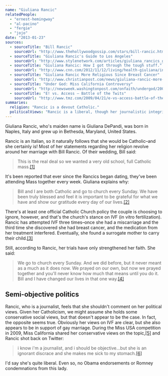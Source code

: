 ```yaml
---
name: "Giuliana Rancic"
relatedPeople:
  - "ernest-hemingway"
  - "al-pacino"
  - "fergie"
  - "jojo"
date: "2013-01-23"
sources:
  - sourceTitle: "Bill Rancic"
    sourceUrl: "http://www.thehollywoodgossip.com/stars/bill-rancic.html"
  - sourceTitle: "Giuliana Rancic's Guide to Los Angeles"
    sourceUrl: "http://www.stylenetwork.com/articles/giuliana_rancics_guide_los_angeles/3491"
  - sourceTitle: "Giuliana Rancic: How I got through the tough stuff."
    sourceUrl: "http://www.cnn.com/2012/11/12/living/health-giuliana/index.html"
  - sourceTitle: "Giuliana Rancic More Religious Since Breast Cancer"
    sourceUrl: "http://www.christianpost.com/news/giuliana-rancic-more-religious-since-breast-cancer-66795/"
  - sourceTitle: "Under God: Miss California Controversy"
    sourceUrl: "http://newsweek.washingtonpost.com/onfaith/undergod/2009/04/miss_california_controversy.html"
  - sourceTitle: "E! vs. Access – Battle of the Twits"
    sourceUrl: "http://www.tmz.com/2009/04/21/e-vs-access-battle-of-the-twits/"
summaries:
  religion: "Rancic is a devout Catholic."
  politicalViews: "Rancic is a liberal, though her journalistic integrity has thus far prevented her from unabashedly voicing her views."
---
```


Giuliana Rancic, who's maiden name is Giuliana DePandi, was born in Naples, Italy and grew up in Bethesda, Maryland, United States.

Rancic is an Italian, so it naturally follows that she would be Catholic–and she certainly is! Most of her statements regarding her religion revolve around her marriage with Bill Rancic. Of their wedding, Bill said:

>This is the real deal so we wanted a very old school, full Catholic mass.<a class="source-citation" href="#http%3A%2F%2Fwww.thehollywoodgossip.com%2Fstars%2Fbill-rancic.html" title="Bill Rancic">[1]</a>

It's been reported that ever since the Rancics began dating, they've been attending Mass together every week. Giuliana explains why:

>Bill and I are both Catholic and go to church every Sunday. We have been truly blessed and feel it is important to be grateful for what we have and show our gratitude every day of our lives.<a class="source-citation" href="#http%3A%2F%2Fwww.stylenetwork.com%2Farticles%2Fgiuliana_rancics_guide_los_angeles%2F3491" title="Giuliana Rancic&apos;s Guide to Los Angeles">[2]</a>

There's at least one official Catholic Church policy the couple is choosing to ignore, however, and that's the church's stance on IVF (in vitro fertilization). Rancic has attempted IVF three times–once she had a miscarriage and the third time she discovered she had breast cancer, and the medication from her treatment interfered. Eventually, she found a surrogate mother to carry their child.<a class="source-citation" href="#http%3A%2F%2Fwww.cnn.com%2F2012%2F11%2F12%2Fliving%2Fhealth-giuliana%2Findex.html" title="Giuliana Rancic: How I got through the tough stuff.">[3]</a>

Still, according to Rancic, her trials have only strengthened her faith. She said:

>We go to church every Sunday. And we did before, but it never meant as a much as it does now. We prayed on our own, but now we prayed together and you'll never know how much that means until you do it. Bill and I have changed our lives in that one way.<a class="source-citation" href="#http%3A%2F%2Fwww.christianpost.com%2Fnews%2Fgiuliana-rancic-more-religious-since-breast-cancer-66795%2F" title="Giuliana Rancic More Religious Since Breast Cancer">[4]</a>

## 

## Semi-objective politics

Rancic, who is a journalist, feels that she shouldn't comment on her political views. Given her Catholicism, we might assume she holds some conservative social views, but that doesn't appear to be the case. In fact, the opposite seems true. Obviously her views on IVF are clear, but she also appears to be in support of gay marriage. During the Miss USA competition in 2009, Miss California shared her conservative views on the topic,<a class="source-citation" href="#http%3A%2F%2Fnewsweek.washingtonpost.com%2Fonfaith%2Fundergod%2F2009%2F04%2Fmiss_california_controversy.html" title="Under God: Miss California Controversy">[5]</a> and Rancic shot back on Twitter:

>i know i'm a journalist, and i should be objective…but she is an ignorant discrace and she makes me sick to my stomach.<a class="source-citation" href="#http%3A%2F%2Fwww.tmz.com%2F2009%2F04%2F21%2Fe-vs-access-battle-of-the-twits%2F" title="E! vs. Access – Battle of the Twits">[6]</a>

I'd say she's quite liberal. Even so, no Obama endorsements or Romney condemnations from this lady.
